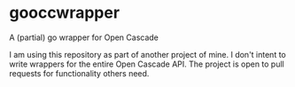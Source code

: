 # gooccwrapper
A (partial) go wrapper for Open Cascade

I am using this repository as part of another project of mine. I don't intent to write wrappers for the entire Open Cascade API. The project is open to pull requests for functionality others need.
